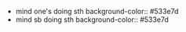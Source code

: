 - mind one's doing sth
  background-color:: #533e7d
- mind sb doing sth
  background-color:: #533e7d